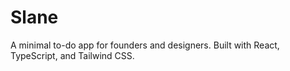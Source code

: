 # Slane

A minimal to-do app for founders and designers. Built with React, TypeScript, and Tailwind CSS.
